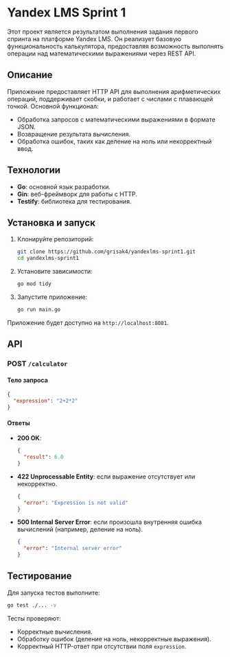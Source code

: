 # Yandex LMS Sprint 1

Этот проект является результатом выполнения задания первого спринта на платформе Yandex LMS. Он реализует базовую функциональность калькулятора, предоставляя возможность выполнять операции над математическими выражениями через REST API.

## Описание

Приложение предоставляет HTTP API для выполнения арифметических операций, поддерживает скобки, и работает с числами с плавающей точкой. Основной функционал:
- Обработка запросов с математическими выражениями в формате JSON.
- Возвращение результата вычисления.
- Обработка ошибок, таких как деление на ноль или некорректный ввод.

## Технологии

- **Go**: основной язык разработки.
- **Gin**: веб-фреймворк для работы с HTTP.
- **Testify**: библиотека для тестирования.

## Установка и запуск

1. Клонируйте репозиторий:
   ```bash
   git clone https://github.com/grisak4/yandexlms-sprint1.git
   cd yandexlms-sprint1
   ```

2. Установите зависимости:
   ```bash
   go mod tidy
   ```

3. Запустите приложение:
   ```bash
   go run main.go
   ```

Приложение будет доступно на `http://localhost:8081`.

## API

### POST `/calculator`

#### Тело запроса
```json
{
  "expression": "2+2*2"
}
```

#### Ответы

- **200 OK**:
  ```json
  {
    "result": 6.0
  }
  ```

- **422 Unprocessable Entity**: если выражение отсутствует или некорректно.
  ```json
  {
    "error": "Expression is not valid"
  }
  ```

- **500 Internal Server Error**: если произошла внутренняя ошибка вычислений (например, деление на ноль).
  ```json
  {
    "error": "Internal server error"
  }
  ```

## Тестирование

Для запуска тестов выполните:
```bash
go test ./... -v
```

Тесты проверяют:
- Корректные вычисления.
- Обработку ошибок (деление на ноль, некорректные выражения).
- Корректный HTTP-ответ при отсутствии поля `expression`.